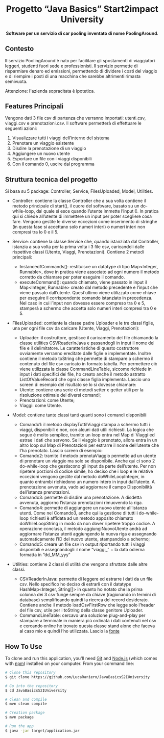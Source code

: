 <h1 align="center">
  Progetto “Java Basics” Start2impact University
  <br>
</h1>

<h4 align="center">Software per un servizio di car pooling inventato di nome PoolingAround.</h4>

## Contesto

Il servizio PoolingAround è nato per facilitare gli spostamenti di viaggiatori leggeri, studenti fuori sede e professionisti. Il servizio permette di risparmiare denaro ed emissioni, permettendo di dividere i costi del viaggio e di riempire i posti di una macchina che sarebbe altrimenti rimasta semivuota.

Attenzione: l'azienda sopracitata è ipotetica.

## Features Principali

Vengono dati 3 file csv di partenza che verranno importati: utenti.csv, viaggi.csv e prenotazioni.csv.
Il software permetterà di effettuare le seguenti azioni:

1. Visualizzare tutti i viaggi dell'interno del sistema
2. Prenotare un viaggio esistente
3. Disdire la prenotazione di un viaggio
4. Aggiungere un nuovo utente
5. Esportare un file con i viaggi disponibili
6. Con il comando 0, uscire dal programma

## Struttura tecnica del progetto


Si basa su 5 package: Controller, Service, FilesUploaded, Model, Utilities.


* Controller: contiene la classe Controller che a sua volta contiene il metodo principale di start(), il cuore del software, basato su un do-while-loop, dal quale si esce quando l’utente immette l’input 0. In pratica qui si chiede all’utente di immettere un input per poter scegliere cosa fare. Vengono gestite le diverse eccezioni come inserimento di stringhe (in questa fase si accettano solo numeri interi) o numeri interi non compresi tra lo 0 e il 5.


* Service: contiene la classe Service che, quando istanziata dal Controller, istanzia a sua volta per la prima volta i 3 file csv, caricandoli dalle rispettive classi (Utente, Viaggi, Prenotazioni). Contiene 2 metodi principali:
	* InstanceofCommands(): restituisce un datatype di tipo Map<Integer, Runnable>, dove in pratica viene associato ad ogni numero il metodo corretto da chiamare per poter eseguire il comando. 
	* executeCommand(): quando chiamato, viene passato in input il Map<Integer, Runnable> creato dal metodo precedente e l’input che viene passato dall’utente. Quest’ultimo viene utilizzato come chiave per eseguire il corrispondente comando istanziato in precedenza. Nel caso in cui l’input non dovesse essere compreso tra 0 e 5, stamperà a schermo che accetta solo numeri interi compresi tra 0 e 5.

* FilesUploaded: contiente la classe padre Uploader e le tre classi figlie, una per ogni file csv da caricare (Utente, Viaggi, Prenotazioni):
	* Uploader: il costruttore, gestisce il caricamento del file chiamando la classe utilities CSVReaderInJava e passandogli in input il nome del file e il delimitatore. Le caratteristiche di questo costruttore ovviamente verranno ereditate dalle figlie e implementate.
Inoltre contiene il metodo toString che permette di stampare a schermo il contenuto del file csv caricato in formato tabella. Per permettere ciò viene utilizzata la classe CommandLineTable, siccome richiede in input i dati specifici dei file, ho creato anche il metodo astratto ListOfValueRecord che ogni classe figlia implementa. Lascio uno screen di esempio del risultato se lo si dovesse chiamare:
	* Utente: contiene una serie di metodi setter e getter utili per la risoluzione ottimale dei diversi comandi;
	* Prenotazioni: come Utente;
	* Viaggi: come Utente.


* Model: contiene tante classi tanti quanti sono i comandi disponibili
	* Comando1: il metodo displayTuttiIViaggi stampa a schermo tutti i viaggi, disponibili e non, con alcuni dati utili richiesti. La logica che segue è molto semplice, tramite un loop entra nel Map di Viaggi ed estrae i dati che servono. Se il viaggio è prenotato, allora entra in un altro loop sul Map di Prenotazioni per estrarre il nome dell’utente che l’ha prenotato. Lascio screen di esempio:
	* Comando2: tramite il metodo prenotaViaggio permette ad un utente di prenotare un viaggio ma solo se disponibile. Anche qui ci sono 2 do-while-loop che gestiscono gli input da parte dell’utente. Per non ripetere porzioni di codice simile, ho deciso che i loop e le relative eccezioni vengono gestite dal metodo doWhileLoopInteger, in quanto entrambi richiedono un numero intero in input dall’utente. A prenotazione avvenuta, vado ad aggiornare il campo Disponibilità dell’istanza prenotazioni.
	* Comando3: permette di disdire una prenotazione. A disdetta avvenuta, aggiorno l’istanza prenotazioni rimuovendo la riga.
	* Comando4: permette di aggiungere un nuovo utente all’istanza utenti. Come nel Comando3, anche qui la gestione di tutti i do-while-loop richiesti è affidata ad un metodo apposito chiamato doWhileLoopString in modo da non dover ripetere troppo codice. A operazione conclusa, il metodo aggiungiNuovoUtente andrà ad aggiornare l’istanza utenti aggiungendo la nuova riga e assegnando automaticamente l’ID del nuovo utente, stampandolo a schermo;
	* Comando5: creare un file csv in output riportando tutti i viaggi disponibili e assegnandogli il nome “viaggi_” + la data odierna formatta in “dd_MM_yyy”


* Utilities: contiene 2 classi di utilità che vengono sfruttate dalle altre classi.
	* CSVReaderInJava: permette di leggere ed estrarre i dati da un file csv. Nello specifico ho deciso di estrarli con il datatype HashMap<Integer, String[]> in quanto ho notato che la prima colonna dei 3 csv funge sempre da chiave (ragionando in termini di database) semplificando quindi la ricerca del record desiderato. 
Contiene anche il metodo loadCsvFirstRow che legge solo l’header del file csv, utile per i toString della classe genitore Uploader.
	* CommandLineTable: cercavo una soluzione plug-and-play per stampare a terminale in maniera più ordinata i dati contenuti nel csv e cercando online ho trovato questa classe stand alone che faceva al caso mio e quindi l’ho utilizzata. Lascio la [fonte](https://www.logicbig.com/how-to/code-snippets/jcode-java-cmd-command-line-table.html)

## How To Use

To clone and run this application, you'll need [Git](https://git-scm.com) and [Node.js](https://nodejs.org/en/download/) (which comes with [npm](http://npmjs.com)) installed on your computer. From your command line:

```bash
# Clone this repository
$ git clone https://github.com/LucaRaniero/JavaBasicsS2IUniversity

# Go into the repository
$ cd JavaBasicsS2IUniversity

# Clean and compile
$ mvn clean compile

# Creation package
$ mvn package

# Run the app
$ java -jar target/application.jar
```
